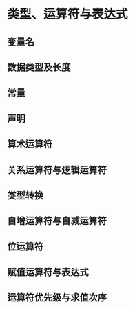 # 类型、运算符与表达式
## 变量名
## 数据类型及长度
## 常量
## 声明
## 算术运算符
## 关系运算符与逻辑运算符
## 类型转换
## 自增运算符与自减运算符
## 位运算符
## 赋值运算符与表达式
## 运算符优先级与求值次序